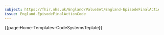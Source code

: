 ```yaml
---
subject: https://fhir.nhs.uk/England/ValueSet/England-EpisodeFinalActionCode
issue: England-EpisodeFinalActionCode
---
```


{{page:Home-Templates-CodeSystemsTeplate}}